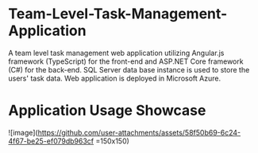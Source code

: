 # Team-Level-Task-Management-Application
A team level task management web application utilizing Angular.js framework (TypeScript) for the front-end and ASP.NET Core framework (C#) for the back-end. SQL Server data base instance is used to store the users' task data. Web application is deployed in Microsoft Azure.

# Application Usage Showcase
![image](https://github.com/user-attachments/assets/58f50b69-6c24-4f67-be25-ef079db963cf =150x150)
